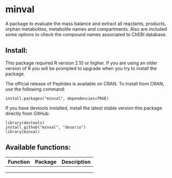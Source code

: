 minval
======
A package to evaluate the mass balance and extract all reactants, products, orphan metabolites, metabolite names and compartments. Also are included some options to check the compound names associated to ChEBI database.

Install:
--------
This package required R version 2.10 or higher. If you are using an older version of R you will be prompted to upgrade when you try to install the package.

The official release of Peptides is available on CRAN. To install from CRAN, use the following command:
```
install.packages("minval", dependencies=TRUE)
```
If you have devtools installed, install the latest stable version this package directly from GitHub:

```
library(devtools)
install_github("minval", "dosorio")
library(minval)
```
Available functions:
-------------------
|Function | Package | Description |
|:--------|:------------|:-----------|
||||
||||
||||
